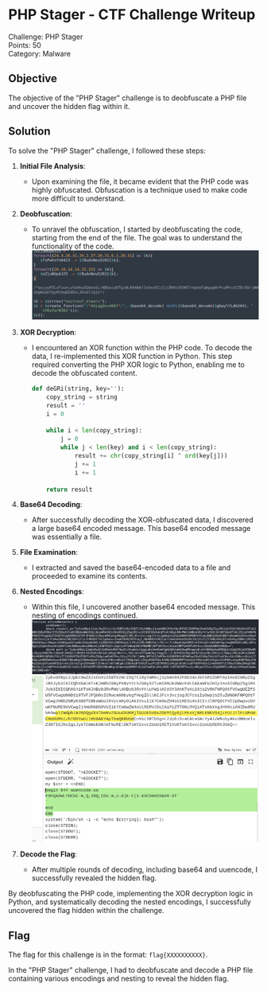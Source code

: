# PHP Stager - CTF Challenge Writeup

Challenge: PHP Stager  
Points: 50  
Category: Malware  

## Objective
The objective of the "PHP Stager" challenge is to deobfuscate a PHP file and uncover the hidden flag within it.

## Solution
To solve the "PHP Stager" challenge, I followed these steps:

1. **Initial File Analysis**:
   - Upon examining the file, it became evident that the PHP code was highly obfuscated. Obfuscation is a technique used to make code more difficult to understand.

2. **Deobfuscation**:
   - To unravel the obfuscation, I started by deobfuscating the code, starting from the end of the file. The goal was to understand the functionality of the code.
![Deobfuscate](deobfuscated.png)

3. **XOR Decryption**:
   - I encountered an XOR function within the PHP code. To decode the data, I re-implemented this XOR function in Python. This step required converting the PHP XOR logic to Python, enabling me to decode the obfuscated content.
      ```python
      def deGRi(string, key=''):
          copy_string = string
          result = ''
          i = 0

          while i < len(copy_string):
              j = 0
              while j < len(key) and i < len(copy_string):
                  result += chr(copy_string[i] ^ ord(key[j]))
                  j += 1
                  i += 1

          return result
      ```

4. **Base64 Decoding**:
   - After successfully decoding the XOR-obfuscated data, I discovered a large base64 encoded message. This base64 encoded message was essentially a file.

5. **File Examination**:
   - I extracted and saved the base64-encoded data to a file and proceeded to examine its contents.

6. **Nested Encodings**:
   - Within this file, I uncovered another base64 encoded message. This nesting of encodings continued.
![Discovered more base64](<large base64 decoded.png>)
![Final Round of Decoding](uudecode.png)

7. **Decode the Flag**:
   - After multiple rounds of decoding, including base64 and uuencode, I successfully revealed the hidden flag.

By deobfuscating the PHP code, implementing the XOR decryption logic in Python, and systematically decoding the nested encodings, I successfully uncovered the flag hidden within the challenge.

## Flag
The flag for this challenge is in the format: `flag{XXXXXXXXXX}`.

In the "PHP Stager" challenge, I had to deobfuscate and decode a PHP file containing various encodings and nesting to reveal the hidden flag.
